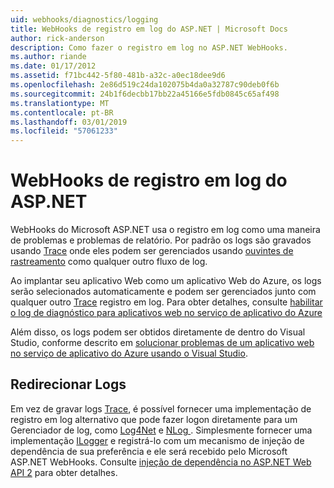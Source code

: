 ```yaml
---
uid: webhooks/diagnostics/logging
title: WebHooks de registro em log do ASP.NET | Microsoft Docs
author: rick-anderson
description: Como fazer o registro em log no ASP.NET WebHooks.
ms.author: riande
ms.date: 01/17/2012
ms.assetid: f71bc442-5f80-481b-a32c-a0ec18dee9d6
ms.openlocfilehash: 2e86d519c24da102075b4da0a32787c90deb0f6b
ms.sourcegitcommit: 24b1f6decbb17bb22a45166e5fdb0845c65af498
ms.translationtype: MT
ms.contentlocale: pt-BR
ms.lasthandoff: 03/01/2019
ms.locfileid: "57061233"
---
```

# <a name="aspnet-webhooks-logging"></a>WebHooks de registro em log do ASP.NET

WebHooks do Microsoft ASP.NET usa o registro em log como uma maneira de problemas e problemas de relatório. Por padrão os logs são gravados usando [Trace](https://msdn.microsoft.com/library/system.diagnostics.trace) onde eles podem ser gerenciados usando [ouvintes de rastreamento](https://msdn.microsoft.com/library/system.diagnostics.tracelistener.aspx) como qualquer outro fluxo de log.

Ao implantar seu aplicativo Web como um aplicativo Web do Azure, os logs serão selecionados automaticamente e podem ser gerenciados junto com qualquer outro [Trace](https://msdn.microsoft.com/library/system.diagnostics.trace) registro em log. Para obter detalhes, consulte [habilitar o log de diagnóstico para aplicativos web no serviço de aplicativo do Azure](https://azure.microsoft.com/documentation/articles/web-sites-enable-diagnostic-log/)

Além disso, os logs podem ser obtidos diretamente de dentro do Visual Studio, conforme descrito em [solucionar problemas de um aplicativo web no serviço de aplicativo do Azure usando o Visual Studio](https://azure.microsoft.com/documentation/articles/web-sites-dotnet-troubleshoot-visual-studio/#webserverlogs).

## <a name="redirecting-logs"></a>Redirecionar Logs

Em vez de gravar logs [Trace](https://msdn.microsoft.com/library/system.diagnostics.trace), é possível fornecer uma implementação de registro em log alternativo que pode fazer logon diretamente para um Gerenciador de log, como [Log4Net](http://logging.apache.org/log4net/) e [NLog ](http://nlog-project.org/). Simplesmente fornecer uma implementação [ILogger](https://github.com/aspnet/WebHooks/blob/master/src/Microsoft.AspNet.WebHooks.Common/Diagnostics/ILogger.cs) e registrá-lo com um mecanismo de injeção de dependência de sua preferência e ele será recebido pelo Microsoft ASP.NET WebHooks. Consulte [injeção de dependência no ASP.NET Web API 2](https://www.asp.net/web-api/overview/advanced/dependency-injection) para obter detalhes.
